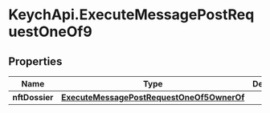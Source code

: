 # KeychApi.ExecuteMessagePostRequestOneOf9

## Properties

Name | Type | Description | Notes
------------ | ------------- | ------------- | -------------
**nftDossier** | [**ExecuteMessagePostRequestOneOf5OwnerOf**](ExecuteMessagePostRequestOneOf5OwnerOf.md) |  | 



